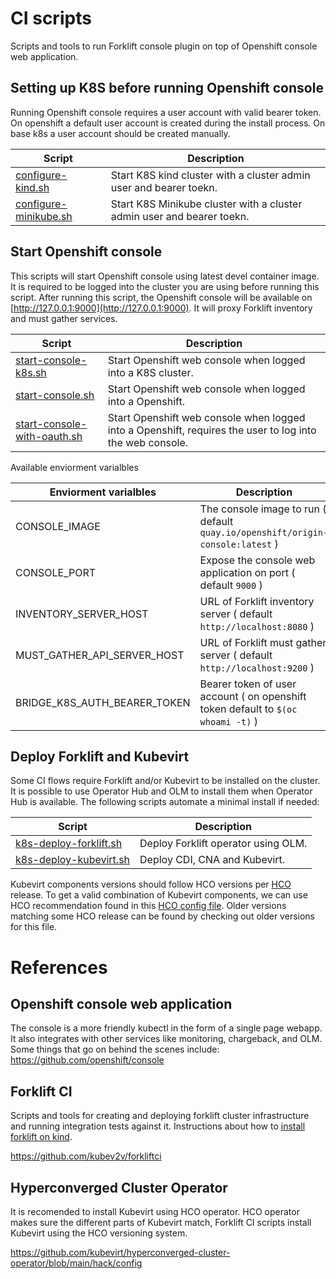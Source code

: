 # CI scripts

Scripts and tools to run Forklift console plugin on top of Openshift console web application.

## Setting up K8S before running Openshift console

Running Openshift console requires a user account with valid bearer token. On openshift
a default user account is created during the install process. On base k8s a user account
should be created manually.

| Script | Description  |
| -------|--------------|
| [configure-kind.sh](./configure-kind.sh) | Start K8S kind cluster with a cluster admin user and bearer toekn. |
| [configure-minikube.sh](./configure-minikube.sh) | Start K8S Minikube cluster with a cluster admin user and bearer toekn. |

## Start Openshift console

This scripts will start Openshift console using latest devel container image. It is required to be logged into the cluster
you are using before running this script. After running this script, the Openshift console will be available on [http://127.0.0.1:9000](http://127.0.0.1:9000). It will proxy Forklift inventory and must gather services.

| Script | Description  |
| -------|--------------|
| [start-console-k8s.sh](./start-console-k8s.sh) | Start Openshift web console when logged into a K8S cluster. |
| [start-console.sh](./start-console.sh) | Start Openshift web console when logged into a Openshift. |
| [start-console-with-oauth.sh](./start-console-with-oauth.sh) | Start Openshift web console when logged into a Openshift, requires the user to log into the web console. |

Available enviorment varialbles

| Enviorment varialbles | Description  |
| -------|--------------|
| CONSOLE_IMAGE | The console image to run ( default `quay.io/openshift/origin-console:latest` )|
| CONSOLE_PORT | Expose the console web application on port ( default `9000` )|
| INVENTORY_SERVER_HOST | URL of Forklift inventory server ( default `http://localhost:8080` )|
| MUST_GATHER_API_SERVER_HOST | URL of Forklift must gather server ( default `http://localhost:9200` )|
| BRIDGE_K8S_AUTH_BEARER_TOKEN | Bearer token of user account ( on openshift token default to `$(oc whoami -t)` )|

## Deploy Forklift and Kubevirt

Some CI flows require Forklift and/or Kubevirt to be installed on the cluster.  It is possible to use Operator Hub
and OLM to install them when Operator Hub is available.  The following scripts automate a minimal install if needed:

| Script | Description  |
| -------|--------------|
| [k8s-deploy-forklift.sh](./k8s-deploy-forklift.sh) | Deploy Forklift operator using OLM. |
| [k8s-deploy-kubevirt.sh](./k8s-deploy-kubevirt.sh) | Deploy CDI, CNA and Kubevirt. |

Kubevirt components versions should follow HCO versions per [HCO](https://github.com/kubevirt/hyperconverged-cluster-operator)
release.  To get a valid combination of Kubevirt components, we can use HCO recommendation found in this
[HCO config file](https://github.com/kubevirt/hyperconverged-cluster-operator/blob/main/hack/config).
Older versions matching some HCO release can be found by checking out older versions for this file.

# References

## Openshift console web application

The console is a more friendly kubectl in the form of a single page webapp. It also integrates with other services like monitoring, chargeback, and OLM. Some things that go on behind the scenes include:
https://github.com/openshift/console

## Forklift CI

Scripts and tools for creating and deploying forklift cluster infrastructure and running integration tests against it.
Instructions about how to [install forklift on kind](https://github.com/kubev2v/forkliftci/blob/main/INSTALL_FORKLIFT_ON_KIND.md).

https://github.com/kubev2v/forkliftci

## Hyperconverged Cluster Operator

It is recomended to install Kubevirt using HCO operator. HCO operator makes sure the different parts of Kubevirt match, Forklift CI scripts install Kubevirt using the HCO versioning system.

https://github.com/kubevirt/hyperconverged-cluster-operator/blob/main/hack/config